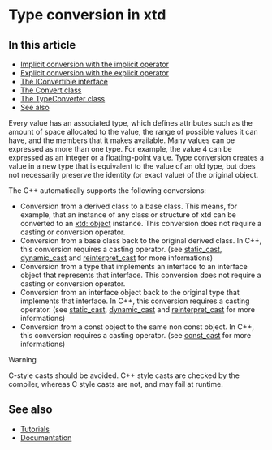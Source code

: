 # Type conversion in xtd

## In this article

* [Implicit conversion with the implicit operator](#)
* [Explicit conversion with the explicit operator](#)
* [The IConvertible interface](#)
* [The Convert class](#)
* [The TypeConverter class](#)
* [See also](#see-also)

Every value has an associated type, which defines attributes such as the amount of space allocated to the value, the range of possible values it can have, and the members that it makes available. Many values can be expressed as more than one type. For example, the value 4 can be expressed as an integer or a floating-point value. Type conversion creates a value in a new type that is equivalent to the value of an old type, but does not necessarily preserve the identity (or exact value) of the original object.

The C++ automatically supports the following conversions:

* Conversion from a derived class to a base class. This means, for example, that an instance of any class or structure of xtd can be converted to an [xtd::object](https://gammasoft71.github.io/xtd/reference_guides/latest/classxtd_1_1object.html) instance. This conversion does not require a casting or conversion operator.
* Conversion from a base class back to the original derived class. In C++, this conversion requires a casting operator. (see [static_cast](https://en.cppreference.com/w/cpp/language/static_cast), [dynamic_cast](https://en.cppreference.com/w/cpp/language/dynamic_cast) and [reinterpret_cast](https://en.cppreference.com/w/cpp/language/explicit_cast) for more informations)
* Conversion from a type that implements an interface to an interface object that represents that interface. This conversion does not require a casting or conversion operator.
* Conversion from an interface object back to the original type that implements that interface. In C++, this conversion requires a casting operator. (see [static_cast](https://en.cppreference.com/w/cpp/language/static_cast), [dynamic_cast](https://en.cppreference.com/w/cpp/language/dynamic_cast) and [reinterpret_cast](https://en.cppreference.com/w/cpp/language/explicit_cast) for more informations)
* Conversion from a const object to the same non const object. In C++, this conversion requires a casting operator. (see [const_cast](https://en.cppreference.com/w/cpp/language/const_cast) for more informations)

> [!WARNING]  
> C-style casts should be avoided. C++ style casts are checked by the compiler, whereas C style casts are not, and may fail at runtime.

## See also

* [Tutorials](/docs/documentation/Guides/Overview/Tutorials)
* [Documentation](/docs/documentation)

[//]: # (https://learn.microsoft.com/en-us/dotnet/standard/base-types/type-conversion)
